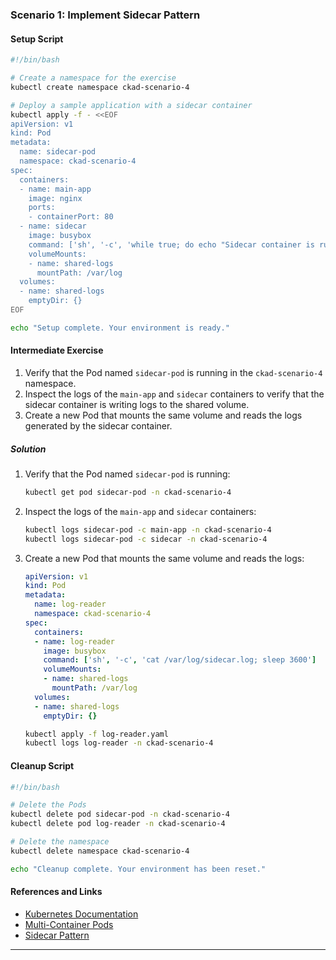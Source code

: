 ### Scenario 1: Implement Sidecar Pattern

#### Setup Script

```sh
#!/bin/bash

# Create a namespace for the exercise
kubectl create namespace ckad-scenario-4

# Deploy a sample application with a sidecar container
kubectl apply -f - <<EOF
apiVersion: v1
kind: Pod
metadata:
  name: sidecar-pod
  namespace: ckad-scenario-4
spec:
  containers:
  - name: main-app
    image: nginx
    ports:
    - containerPort: 80
  - name: sidecar
    image: busybox
    command: ['sh', '-c', 'while true; do echo "Sidecar container is running" >> /var/log/sidecar.log; sleep 5; done']
    volumeMounts:
    - name: shared-logs
      mountPath: /var/log
  volumes:
  - name: shared-logs
    emptyDir: {}
EOF

echo "Setup complete. Your environment is ready."
```

#### Intermediate Exercise

1. Verify that the Pod named `sidecar-pod` is running in the `ckad-scenario-4` namespace.
2. Inspect the logs of the `main-app` and `sidecar` containers to verify that the sidecar container is writing logs to the shared volume.
3. Create a new Pod that mounts the same volume and reads the logs generated by the sidecar container.

##### Solution

1. Verify that the Pod named `sidecar-pod` is running:
   ```sh
   kubectl get pod sidecar-pod -n ckad-scenario-4
   ```

2. Inspect the logs of the `main-app` and `sidecar` containers:
   ```sh
   kubectl logs sidecar-pod -c main-app -n ckad-scenario-4
   kubectl logs sidecar-pod -c sidecar -n ckad-scenario-4
   ```

3. Create a new Pod that mounts the same volume and reads the logs:
   ```yaml
   apiVersion: v1
   kind: Pod
   metadata:
     name: log-reader
     namespace: ckad-scenario-4
   spec:
     containers:
     - name: log-reader
       image: busybox
       command: ['sh', '-c', 'cat /var/log/sidecar.log; sleep 3600']
       volumeMounts:
       - name: shared-logs
         mountPath: /var/log
     volumes:
     - name: shared-logs
       emptyDir: {}
   ```
   ```sh
   kubectl apply -f log-reader.yaml
   kubectl logs log-reader -n ckad-scenario-4
   ```

#### Cleanup Script

```sh
#!/bin/bash

# Delete the Pods
kubectl delete pod sidecar-pod -n ckad-scenario-4
kubectl delete pod log-reader -n ckad-scenario-4

# Delete the namespace
kubectl delete namespace ckad-scenario-4

echo "Cleanup complete. Your environment has been reset."
```

#### References and Links

- [Kubernetes Documentation](https://kubernetes.io/docs/home/)
- [Multi-Container Pods](https://kubernetes.io/docs/concepts/workloads/pods/#using-multi-container-pods)
- [Sidecar Pattern](https://kubernetes.io/docs/concepts/workloads/pods/#using-pods)

---
